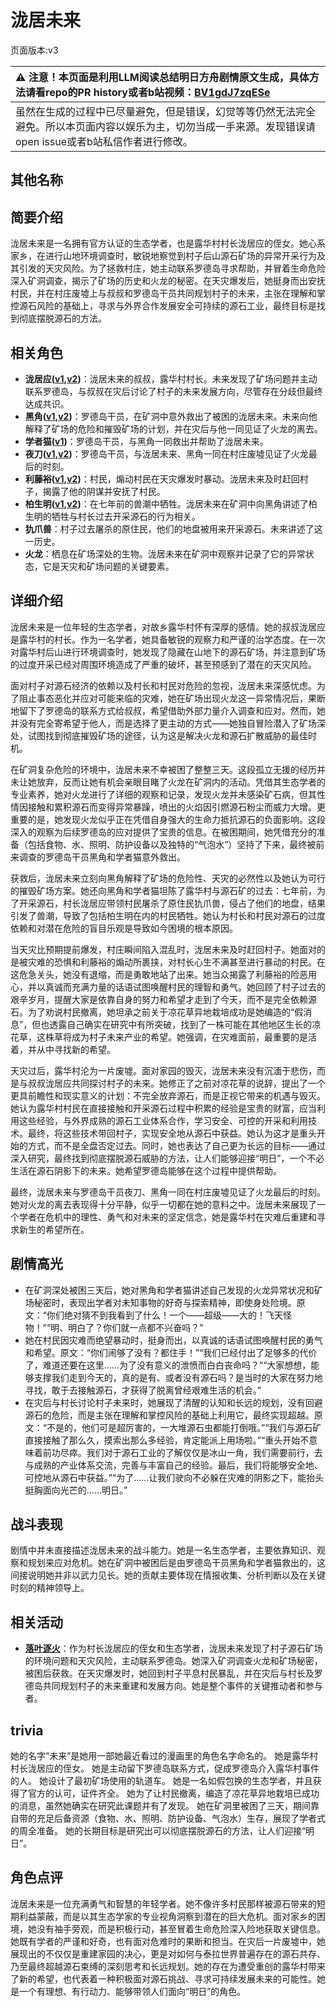 # 泷居未来
页面版本:v3
 

| :warning: 注意！本页面是利用LLM阅读总结明日方舟剧情原文生成，具体方法请看repo的PR history或者b站视频：[BV1gdJ7zqESe](https://www.bilibili.com/video/BV1gdJ7zqESe/)         |
|:----------------------------|
| 虽然在生成的过程中已尽量避免，但是错误，幻觉等等仍然无法完全避免。所以本页面内容以娱乐为主，切勿当成一手来源。发现错误请open issue或者b站私信作者进行修改。|



## 其他名称

## 简要介绍
泷居未来是一名拥有官方认证的生态学者，也是露华村村长泷居应的侄女。她心系家乡，在进行山地环境调查时，敏锐地察觉到村子后山源石矿场的异常开采行为及其引发的天灾风险。为了拯救村庄，她主动联系罗德岛寻求帮助，并冒着生命危险深入矿洞调查，揭示了矿场的历史和火龙的秘密。在天灾爆发后，她挺身而出安抚村民，并在村庄废墟上与叔叔和罗德岛干员共同规划村子的未来，主张在理解和掌控源石风险的基础上，寻求与外界合作发展安全可持续的源石工业，最终目标是找到彻底摆脱源石的方法。
## 相关角色
-   **泷居应([v1](../chars/extended_char_long_ju_ying.md),[v2](extended_char_long_ju_ying.md))**：泷居未来的叔叔，露华村村长。未来发现了矿场问题并主动联系罗德岛，与叔叔在灾后讨论了村子的未来发展方向，尽管存在分歧但最终达成共识。
-   **黑角([v1](../chars/char_500_noirc.md),[v2](char_500_noirc.md))**：罗德岛干员，在矿洞中意外救出了被困的泷居未来。未来向他解释了矿场的危险和摧毁矿场的计划，并在灾后与他一同见证了火龙的离去。
-   **学者猫([v1](../chars/extended_char_xue_zhe_mao.md))**：罗德岛干员，与黑角一同救出并帮助了泷居未来。
-   **夜刀([v1](../chars/char_502_nblade.md),[v2](char_502_nblade.md))**：罗德岛干员，与泷居未来、黑角一同在村庄废墟见证了火龙最后的时刻。
-   **利藤裕([v1](../chars/extended_char_li_teng_yu.md),[v2](extended_char_li_teng_yu.md))**：村民，煽动村民在天灾爆发时暴动。泷居未来及时赶回村子，揭露了他的阴谋并安抚了村民。
-   **柏生明([v1](../chars/extended_char_bai_sheng_ming.md),[v2](extended_char_bai_sheng_ming.md))**：在七年前的兽潮中牺牲。泷居未来在矿洞中向黑角讲述了柏生明的牺牲与村长过去开采源石的行为相关。
-   **犰爪兽**：村子过去屠杀的原住民，他们的地盘被用来开采源石。未来讲述了这一历史。
-   **火龙**：栖息在矿场深处的生物。泷居未来在矿洞中观察并记录了它的异常状态，它是天灾和矿场问题的关键要素。
## 详细介绍
泷居未来是一位年轻的生态学者，对故乡露华村怀有深厚的感情。她的叔叔泷居应是露华村的村长。作为一名学者，她具备敏锐的观察力和严谨的治学态度。在一次对露华村后山进行环境调查时，她发现了隐藏在山地下的源石矿场，并注意到矿场的过度开采已经对周围环境造成了严重的破坏，甚至预感到了潜在的天灾风险。

面对村子对源石经济的依赖以及村长和村民对危险的忽视，泷居未来深感忧虑。为了阻止事态恶化并应对可能来临的灾难，她在矿场出现火龙这一异常情况后，果断地留下了罗德岛的联系方式给叔叔，希望借助外部力量介入调查和应对。然而，她并没有完全寄希望于他人，而是选择了更主动的方式——她独自冒险潜入了矿场深处，试图找到彻底摧毁矿场的途径，认为这是解决火龙和源石扩散威胁的最佳时机。

在矿洞复杂危险的环境中，泷居未来不幸被困了整整三天。这段孤立无援的经历并未让她放弃，反而让她有机会亲眼目睹了火龙在矿洞内的活动。凭借其生态学者的专业素养，她对火龙进行了详细的观察和记录，发现火龙并未感染矿石病，但其性情因接触和累积源石而变得异常暴躁，喷出的火焰因引燃源石粉尘而威力大增。更重要的是，她发现火龙似乎正在凭借自身强大的生命力抵抗源石的负面影响。这段深入的观察为后续罗德岛的应对提供了宝贵的信息。在被困期间，她凭借充分的准备（包括食物、水、照明、防护设备以及独特的“气泡水”）坚持了下来，最终被前来调查的罗德岛干员黑角和学者猫意外救出。

获救后，泷居未来立刻向黑角解释了矿场的危险性、天灾的必然性以及她认为可行的摧毁矿场方案。她还向黑角和学者猫坦陈了露华村与源石矿的过去：七年前，为了开采源石，村长泷居应带领村民屠杀了原住民犰爪兽，侵占了他们的地盘，结果引发了兽潮，导致了包括柏生明在内的村民牺牲。她认为村长和村民对源石的过度依赖和对潜在危险的盲目乐观是导致如今困境的根本原因。

当天灾比预期提前爆发，村庄瞬间陷入混乱时，泷居未来及时赶回村子。她面对的是被灾难的恐惧和利藤裕的煽动所裹挟，对村长心生不满甚至进行暴动的村民。在这危急关头，她没有退缩，而是勇敢地站了出来。她当众揭露了利藤裕的险恶用心，并以真诚而充满力量的话语试图唤醒村民的理智和勇气。她回顾了村子过去的艰辛岁月，提醒大家是依靠自身的努力和希望才走到了今天，而不是完全依赖源石。为了劝说村民撤离，她坦承之前关于凉花草异地栽培成功是她编造的“假消息”，但也透露自己确实在研究中有所突破，找到了一株可能在其他地区生长的凉花草，这株草将成为村子未来产业的希望。她强调，在灾难面前，最重要的是活着，并从中寻找新的希望。

天灾过后，露华村沦为一片废墟。面对家园的毁灭，泷居未来没有沉湎于悲伤，而是与叔叔泷居应共同探讨村子的未来。她修正了之前对凉花草的说辞，提出了一个更具前瞻性和现实意义的计划：不完全放弃源石，而是正视它带来的机遇与毁灭。她认为露华村村民在直接接触和开采源石过程中积累的经验是宝贵的财富，应当利用这些经验，与外界成熟的源石工业体系合作，学习安全、可控的开采和利用技术。最终，将这些技术带回村子，实现安全地从源石中获益。她认为这才是重头开始的方式，而不是全盘否定过去。同时，她也表达了自己更为长远的目标——通过深入研究，最终找到彻底摆脱源石威胁的方法，让人们能够迎接“明日”，一个不必生活在源石阴影下的未来。她希望罗德岛能够在这个过程中提供帮助。

最终，泷居未来与罗德岛干员夜刀、黑角一同在村庄废墟见证了火龙最后的时刻。她对火龙的离去表现得十分平静，似乎一切都在她的意料之中。泷居未来展现了一个学者在危机中的理性、勇气和对未来的坚定信念，她是露华村在灾难后重建和寻求新生的希望所在。
## 剧情高光
- 在矿洞深处被困三天后，她对黑角和学者猫讲述自己发现的火龙异常状况和矿场秘密时，表现出学者对未知事物的好奇与探索精神，即使身处险境。原文：“你们绝对猜不到我看到了什么！一个——超级——大的！飞天怪物！”“明、明白了？你们就一点都不兴奋吗？”
- 她在村民因灾难而绝望暴动时，挺身而出，以真诚的话语试图唤醒村民的勇气和希望。原文：“你们闹够了没有？都住手！”“我们已经付出了足够多的代价了，难道还要在这里......为了没有意义的泄愤而白白丧命吗？”“大家想想，能够支撑我们走到今天的，真的是有、或者没有源石吗？是当时的大家在努力地寻找，敢于去接触源石，才获得了脱离曾经艰难生活的机会。”
- 在灾后与村长讨论村子未来时，她展现了清醒的认知和长远的规划，没有回避源石的危险，而是主张在理解和掌控风险的基础上利用它，最终实现超越。原文：“不是的，他们可是超厉害的，一大堆源石虫都能打倒哦。”“我们与源石矿直接接触了那么久，摸索出那么多经验，肯定能派上用场啦。”“重头开始不意味着前功尽瘁。我们对于源石工业的了解仅仅是冰山一角，我们需要前行，去与成熟的产业体系交流，完善与丰富自己的经验。最后，我们将能够安全地、可控地从源石中获益。”“为了......让我们驶向不必躲在灾难的阴影之下，能抬头挺胸面向光芒的......明日。”
## 战斗表现
剧情中并未直接描述泷居未来的战斗能力。她是一名生态学者，主要依靠知识、观察和规划来应对危机。她在矿洞中被困后是由罗德岛干员黑角和学者猫救出的，这间接说明她并非以武力见长。她的贡献主要体现在情报收集、分析判断以及在关键时刻的精神领导上。
## 相关活动
-   **[落叶逐火](../stories/act24side.md)**：作为村长泷居应的侄女和生态学者，泷居未来发现了村子源石矿场的环境问题和天灾风险，主动联系罗德岛。她深入矿洞调查火龙和矿场秘密，被困后获救。在天灾爆发时，她回到村子平息村民暴乱，并在灾后与村长及罗德岛共同规划村子的未来重建和发展方向。她是整个事件的关键推动者和参与者。
## trivia
她的名字“未来”是她用一部她最近看过的漫画里的角色名字命名的。
她是露华村村长泷居应的侄女。
她是主动留下罗德岛联系方式，促成罗德岛介入露华村事件的人。
她设计了最初矿场使用的轨道车。
她是一名如假包换的生态学者，并且获得了官方的认可，证件齐全。
她为了让村民撤离，编造了凉花草异地栽培已成功的消息，虽然她确实在研究此课题并有了发现。
她在矿洞里被困了三天，期间靠自带的充足后备资源（食物、水、照明、防护设备、气泡水）生存，展现了学者式的周全准备。
她的长期目标是研究出可以彻底摆脱源石的方法，让人们迎接“明日”。
## 角色点评
泷居未来是一位充满勇气和智慧的年轻学者。她不像许多村民那样被源石带来的短期利益蒙蔽，而是以其生态学家的专业视角洞察到潜在的巨大危机。面对家乡的困境，她没有袖手旁观，而是积极行动，甚至冒着生命危险深入险地获取关键信息。她既有学者的严谨和好奇，也有面对危难时的果断和担当。在灾后一片废墟中，她展现出的不仅仅是重建家园的决心，更是对如何与泰拉世界普遍存在的源石共存、乃至最终超越源石束缚的深刻思考和长远规划。她的存在为遭受重创的露华村带来了新的希望，也代表着一种积极面对源石挑战、寻求可持续发展未来的可能性。她是一个有理想、有行动力、能够带领人们面向“明日”的角色。